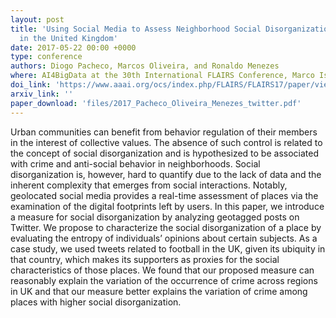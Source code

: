 ```yaml
---
layout: post
title: 'Using Social Media to Assess Neighborhood Social Disorganization: a Case Study
  in the United Kingdom'
date: 2017-05-22 00:00 +0000
type: conference
authors: Diogo Pacheco, Marcos Oliveira, and Ronaldo Menezes
where: AI4BigData at the 30th International FLAIRS Conference, Marco Island, Florida, USA. 2017.
doi_link: 'https://www.aaai.org/ocs/index.php/FLAIRS/FLAIRS17/paper/view/15497'
arxiv_link: ''
paper_download: 'files/2017_Pacheco_Oliveira_Menezes_twitter.pdf'
---
```

Urban communities can benefit from behavior regulation of their members in the interest of collective values. The absence of such control is related to the concept of social disorganization and is hypothesized to be associated with crime and anti-social behavior in neighborhoods. Social disorganization is, however, hard to quantify due to the lack of data and the inherent complexity that emerges from social interactions. Notably, geolocated social media provides a real-time assessment of places via the examination of the digital footprints left by users. In this paper, we introduce a measure for social disorganization by analyzing geotagged posts on Twitter. We propose to characterize the social disorganization of a place by evaluating the entropy of individuals’ opinions about certain subjects. As a case study, we used tweets related to football in the UK, given its ubiquity in that country, which makes its supporters as proxies for the social characteristics of those places. We found that our proposed measure can reasonably explain the variation of the occurrence of crime across regions in UK and that our measure better explains the variation of crime among places with higher social disorganization.
